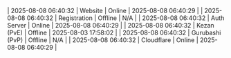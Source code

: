 | 2025-08-08 06:40:32 | Website | Online | 2025-08-08 06:40:29 |
| 2025-08-08 06:40:32 | Registration | Offline | N/A |
| 2025-08-08 06:40:32 | Auth Server | Online | 2025-08-08 06:40:29 |
| 2025-08-08 06:40:32 | Kezan (PvE) | Offline | 2025-08-03 17:58:02 |
| 2025-08-08 06:40:32 | Gurubashi (PvP) | Offline | N/A |
| 2025-08-08 06:40:32 | Cloudflare | Online | 2025-08-08 06:40:29 |
